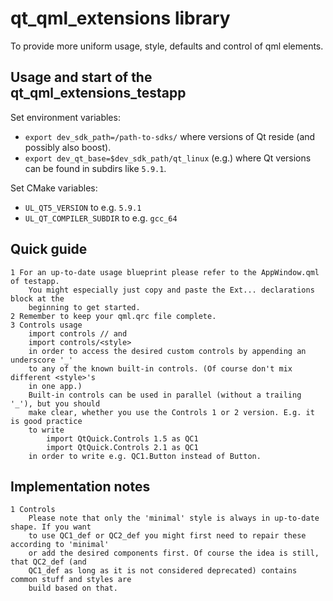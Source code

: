 # qt_qml_extensions library

To provide more uniform usage, style, defaults and control of
qml elements.

## Usage and start of the qt_qml_extensions_testapp

Set environment variables:
* `export dev_sdk_path=/path-to-sdks/` where versions of Qt reside
  (and possibly also boost).
* `export dev_qt_base=$dev_sdk_path/qt_linux` (e.g.) where Qt versions
  can be found in subdirs like `5.9.1`.

Set CMake variables:
* `UL_QT5_VERSION` to e.g. `5.9.1`
* `UL_QT_COMPILER_SUBDIR` to e.g. `gcc_64`

## Quick guide

    1 For an up-to-date usage blueprint please refer to the AppWindow.qml of testapp.
        You might especially just copy and paste the Ext... declarations block at the
        beginning to get started.
    2 Remember to keep your qml.qrc file complete.
    3 Controls usage
        import controls // and
        import controls/<style>
        in order to access the desired custom controls by appending an underscore '_'
        to any of the known built-in controls. (Of course don't mix different <style>'s
        in one app.)
        Built-in controls can be used in parallel (without a trailing '_'), but you should
        make clear, whether you use the Controls 1 or 2 version. E.g. it is good practice
        to write
            import QtQuick.Controls 1.5 as QC1
            import QtQuick.Controls 2.1 as QC1
        in order to write e.g. QC1.Button instead of Button.

## Implementation notes

    1 Controls
        Please note that only the 'minimal' style is always in up-to-date shape. If you want
        to use QC1_def or QC2_def you might first need to repair these according to 'minimal'
        or add the desired components first. Of course the idea is still, that QC2_def (and
        QC1_def as long as it is not considered deprecated) contains common stuff and styles are
        build based on that.
        